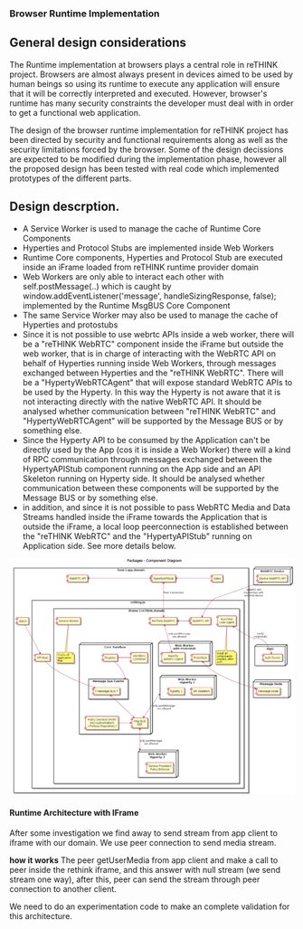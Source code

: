 ### Browser Runtime Implementation

<!--
@startuml "Runtime_Browser_Implementation.png"

title Packages - Component Diagram

node "WebRTC Device" {
  [Device WebRTC API] as WebRTCDevice
}

node "Auth" {
  [Auth Server] as Auth
}

node "Message Node" {
  [Message Node] as MNode
}

rectangle "host | app.domain" {

    component [video] as GUIVideo
    component [app.js] as App
    
    component [HypertyAPIStub] as PeerLocal
    component [WebRTC API] as WebRTCApiLocal

    rectangle rething.js {
  
        component [API Stub] as APIStub

        rectangle "iframe | reThink.domain" {
        
            component [ReThink WebRTC] as PeerRemote
            component [WebRTC API] as WebRTCApiRemote
            
            component [Service Worker] as ServiceWorker
            note bottom
                Cache all
                application
                files
            endnote
            
            component [RunTime\nUser Agent] as Agent
            note bottom
                Install all
                components
                needed, after
                auth
            endnote

            node "Web Worker\nwith ProtoStub" as WPS {
              [ProtoStub] as PS
              [Hyperty\nWebRTCAgent] as HWRTCA
            }
        
            node "Web Worker\nHyperty 2" as W2 {
              component [API Skeleton] as APIS2
              [hyperty 1] as H1
            }
        
            node "Web Worker\nHyperty 3" as W3 {
              component [Service Provider2\nPolicy Enforcer]
            }

            node "Core Sandbox" as Core {
            
                component [Registry] as Registry
                component [Identities\nContainer] as IContainer
                component [Msg BUS\nPEP] as Policy
                component [Policy Decision (PDP)\n(incl Authorisation)\n+Policies Repository )] as PDP
                
            
                rectangle "Message Bus Events" as MsgBusEvent {
                    component [* Message BUS *] as MsgBus
                }
            }

        }
    }
}

Auth <-[hidden]up-> WebRTCDevice
WebRTCApiRemote <-[hidden]down-> Core

App -down-> APIStub
APIStub -down-> MsgBus

GUIVideo -left-> PeerLocal
PeerLocal <-left-> WebRTCApiLocal
PeerLocal <-down-> PeerRemote : Peer Connection
PeerRemote <-right-> WebRTCApiRemote
PeerRemote <-down-> HWRTCA  : only postMessage\nare allowed
WebRTCApiRemote <-up-> WebRTCDevice : WebRTC API\nConnection with\nexternal device

Registry -right-> MsgBusEvent
IContainer -left- Registry

MsgBus <-down-> Policy
PDP -right-> Policy

PS <-right-> MNode

Policy <-right-> W3 : only postMessage\nare allowed
Policy <-left-> W2 : only postMessage\nare allowed

Agent <-right-> Auth : Verify\ncredentials

@enduml
-->

## General design considerations
The Runtime implementation at browsers plays a central role in reTHINK project. Browsers are almost always present in devices aimed to be used by human beings so using its runtime to execute any application will ensure that it will be correctly interpreted and executed. However, browser's runtime has many security constraints the developer must deal with in order to get a functional web application. 

The design of the browser runtime implementation for reTHINK project has been directed by security and functional requirements along as well as the security limitations forced by the browser. Some of the design decissions are expected to be modified during the implementation phase, however all the proposed design has been tested with real code which implemented prototypes of the different parts.  

## Design descrption.



* A Service Worker is used to manage the cache of Runtime Core Components
* Hyperties and Protocol Stubs are implemented inside Web Workers 
* Runtime Core components, Hyperties and Protocol Stub are executed inside an iFrame loaded from reTHINK runtime provider domain
* Web Workers are only able to interact each other with self.postMessage(..) which is caught by
    window.addEventListener('message', handleSizingResponse, false); 
implemented by the Runtime MsgBUS Core Component
* The same Service Worker may also be used to manage the cache of Hyperties and protostubs
* Since it is not possible to use webrtc APIs inside a web worker, there will be a "reTHINK WebRTC" component inside the iFrame but outside the web worker, that is in charge of interacting with the WebRTC API on behalf of Hyperties running inside Web Workers, through messages exchanged between Hyperties and the "reTHINK WebRTC". There will be a "HypertyWebRTCAgent" that will expose standard WebRTC APIs to be used by the Hyperty. In this way the Hyperty is not aware that it is not interacting directly with the native WebRTC API. It should be analysed whether communication between "reTHINK WebRTC" and "HypertyWebRTCAgent" will be supported by the Message BUS or by something else.
* Since the Hyperty API to be consumed by the Application can't be directly used by the App (cos it is inside a Web Worker) there will a kind of RPC communication through messages exchanged between the HypertyAPIStub component running on the App side and an API Skeleton running on Hyperty side. It should be analysed whether communication between these components will be supported by the Message BUS or by something else.
* in addition, and since it is not possible to pass WebRTC Media and Data Streams handled inside the iFrame towards the Application that is outside the iFrame, a local loop peerconnection is established between the "reTHINK WebRTC" and the "HypertyAPIStub" running on Application side. See more details below.


![Figure @runtime-browser-implementation: Runtime browser implementation](Runtime_Browser_Implementation.png)

#### Runtime Architecture with IFrame

After some investigation we find away to send stream from app client to iframe with our domain.
We use peer connection to send media stream.

**how it works**
The peer getUserMedia from app client and make a call to peer inside the rethink iframe, and this answer with null stream (we send stream one way), after this, peer can send the stream through peer connection to another client.

We need to do an experimentation code to make an complete validation for  this architecture. 
